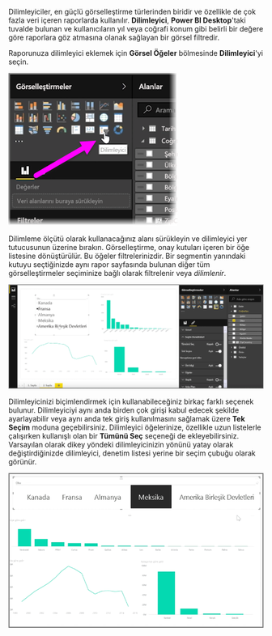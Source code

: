 Dilimleyiciler, en güçlü görselleştirme türlerinden biridir ve özellikle de çok fazla veri içeren raporlarda kullanılır. **Dilimleyici**, **Power BI Desktop**'taki tuvalde bulunan ve kullanıcıların yıl veya coğrafi konum gibi belirli bir değere göre raporlara göz atmasına olanak sağlayan bir görsel filtredir.

Raporunuza dilimleyici eklemek için **Görsel Öğeler** bölmesinde **Dilimleyici**'yi seçin.

![](media/3-4-create-slicers/3-4_1.png)

Dilimleme ölçütü olarak kullanacağınız alanı sürükleyin ve dilimleyici yer tutucusunun üzerine bırakın. Görselleştirme, onay kutuları içeren bir öğe listesine dönüştürülür. Bu öğeler filtrelerinizdir. Bir segmentin yanındaki kutuyu seçtiğinizde aynı rapor sayfasında bulunan diğer tüm görselleştirmeler seçiminize bağlı olarak filtrelenir veya *dilimlenir*.

![](media/3-4-create-slicers/3-4_2.png)

Dilimleyicinizi biçimlendirmek için kullanabileceğiniz birkaç farklı seçenek bulunur. Dilimleyiciyi aynı anda birden çok girişi kabul edecek şekilde ayarlayabilir veya aynı anda tek giriş kullanılmasını sağlamak üzere **Tek Seçim** moduna geçebilirsiniz. Dilimleyici öğelerinize, özellikle uzun listelerle çalışırken kullanışlı olan bir **Tümünü Seç** seçeneği de ekleyebilirsiniz. Varsayılan olarak dikey yöndeki dilimleyicinizin yönünü yatay olarak değiştirdiğinizde dilimleyici, denetim listesi yerine bir seçim çubuğu olarak görünür.

![](media/3-4-create-slicers/3-4_3.png)


